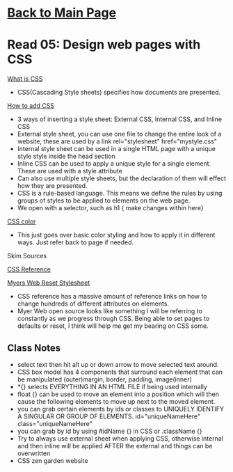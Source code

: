 # [Back to Main Page](https://reecerenninger.github.io/reading-notes/)

# Read 05: Design web pages with CSS

[What is CSS](https://developer.mozilla.org/en-US/docs/Learn/CSS/First_steps/What_is_CSS)

- CSS(Cascading Style sheets) specifies how documents are presented.

[How to add CSS](https://www.w3schools.com/css/css_howto.asp)

- 3 ways of inserting a style sheet: External CSS, Internal CSS, and Inline CSS
- External style sheet, you can use one file to change the entire look of a website, these are used by a link rel="stylesheet" href="mystyle.css"
- Internal style sheet can be used in a single HTML page with a unique style
style inside the head section
- Inline CSS can be used to apply a unique style for a single element. These are used with a style attribute
- Can also use multiple style sheets, but the declaration of them will effect how they are presented.
- CSS is a rule-based language. This means we define the rules by using groups of styles to be applied to elements on the web page.
- We open with a selector, such as h1 { make changes within here}

[CSS color](https://www.w3schools.com/cssref/pr_text_color.php)

- This just goes over basic color styling and how to apply it in different ways. Just refer back to page if needed.

Skim Sources

[CSS Reference](https://developer.mozilla.org/en-US/docs/Web/CSS/Reference)

[Myers Web Reset Stylesheet](https://meyerweb.com/eric/tools/css/reset/)

- CSS reference has a massive amount of reference links on how to change hundreds of different attributes on elements.
- Myer Web open source looks like something I will be referring to constantly as we progress through CSS. Being able to set pages to defaults or reset, I think will help me get my bearing on CSS some.

## Class Notes

- select text then hit alt up or down arrow to move selected text around.
- CSS box model has 4 components that surround each element that can be manipulated (outer)margin, border, padding, image(inner)
- *{} selects EVERYTHING IN AN HTML FILE if being used internally
- float {} can be used to move an element into a position which will then cause the following elements to move up next to the moved element.
- you can grab certain elements by ids or classes to UNIQUELY IDENTIFY A SINGULAR OR GROUP OF ELEMENTS. id="uniqueNameHere" class="uniqueNameHere"
- you can grab by id by using #idName {} in CSS or .className {}
- Try to always use external sheet when applying CSS, otherwise internal and then inline will be applied AFTER the external and things can be overwritten
- CSS zen garden website
